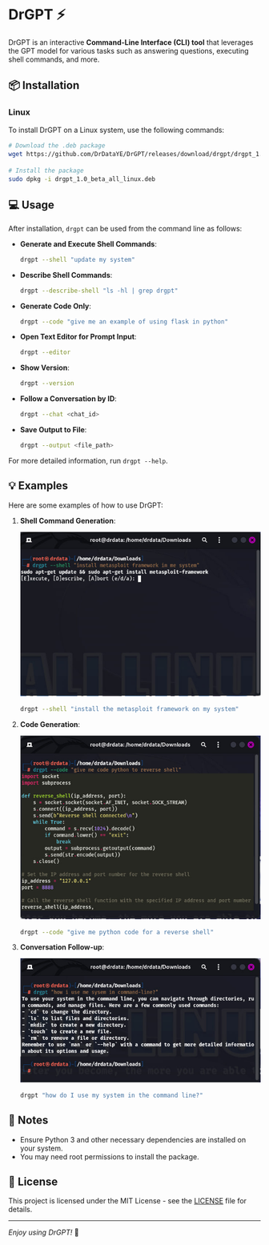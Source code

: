 
# DrGPT :zap:

DrGPT is an interactive **Command-Line Interface (CLI) tool** that leverages the GPT model for various tasks such as answering questions, executing shell commands, and more.

## :package: Installation

### Linux

To install DrGPT on a Linux system, use the following commands:

```bash
# Download the .deb package
wget https://github.com/DrDataYE/DrGPT/releases/download/drgpt/drgpt_1.0_beta_all_linux.deb

# Install the package
sudo dpkg -i drgpt_1.0_beta_all_linux.deb
```

## :computer: Usage

After installation, `drgpt` can be used from the command line as follows:

- **Generate and Execute Shell Commands**:
  ```bash
  drgpt --shell "update my system"
  ```

- **Describe Shell Commands**:
  ```bash
  drgpt --describe-shell "ls -hl | grep drgpt"
  ```

- **Generate Code Only**:
  ```bash
  drgpt --code "give me an example of using flask in python"
  ```

- **Open Text Editor for Prompt Input**:
  ```bash
  drgpt --editor
  ```

- **Show Version**:
  ```bash
  drgpt --version
  ```

- **Follow a Conversation by ID**:
  ```bash
  drgpt --chat <chat_id>
  ```

- **Save Output to File**:
  ```bash
  drgpt --output <file_path>
  ```

For more detailed information, run `drgpt --help`.

## :bulb: Examples

Here are some examples of how to use DrGPT:

1. **Shell Command Generation**:

   ![Shell Command Generation](1.jpg)

   ```bash
   drgpt --shell "install the metasploit framework on my system"
   ```

2. **Code Generation**:

   ![Code Generation](2.jpg)

   ```bash
   drgpt --code "give me python code for a reverse shell"
   ```

3. **Conversation Follow-up**:

   ![Conversation Follow-up](3.jpg)

   ```bash
   drgpt "how do I use my system in the command line?"
   ```

## :memo: Notes

- Ensure Python 3 and other necessary dependencies are installed on your system.
- You may need root permissions to install the package.

## :scroll: License

This project is licensed under the MIT License - see the [LICENSE](LICENSE) file for details.


---

*Enjoy using DrGPT!* :rocket:
